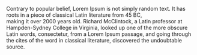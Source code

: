 Contrary to popular belief, Lorem Ipsum is not simply random text. 
It has roots in a piece of 
classical Latin literature from 45 BC, \
making it over 2000 years old. 
Richard McClintock, a Latin 
professor at Hampden-Sydney 
College in Virginia, 
looked up one of the more obscure Latin words, consectetur, 
from a Lorem Ipsum passage, 
and going through the cites of the word in classical literature, 
discovered the undoubtable source. 
